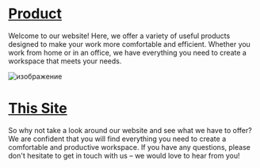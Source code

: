 # [Product]()
Welcome to our website! Here, we offer a variety of useful products designed to make your work more comfortable and efficient. Whether you work from home or in an office, we have everything you need to create a workspace that meets your needs.

![изображение](https://github.com/badjose/New/assets/136708284/c140d5da-85a6-462b-886a-ba28fc69d8d3)

# [This Site]()

So why not take a look around our website and see what we have to offer? We are confident that you will find everything you need to create a comfortable and productive workspace. If you have any questions, please don't hesitate to get in touch with us – we would love to hear from you!
